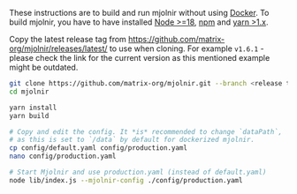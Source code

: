 These instructions are to build and run mjolnir without using [Docker](./setup_docker.md).
To build mjolnir, you have to have installed [Node >=18](https://nodejs.org/en/download/), [npm](https://docs.npmjs.com/cli/v7/configuring-npm/install) and [yarn >1.x](https://classic.yarnpkg.com/en/docs/install).

Copy the latest release tag from https://github.com/matrix-org/mjolnir/releases/latest/ to use when cloning. For example `v1.6.1` - please check the link for the current version as this mentioned example might be outdated.

```bash
git clone https://github.com/matrix-org/mjolnir.git --branch <release tag>
cd mjolnir

yarn install
yarn build

# Copy and edit the config. It *is* recommended to change `dataPath`,
# as this is set to `/data` by default for dockerized mjolnir.
cp config/default.yaml config/production.yaml
nano config/production.yaml

# Start Mjolnir and use production.yaml (instead of default.yaml)
node lib/index.js --mjolnir-config ./config/production.yaml
```
